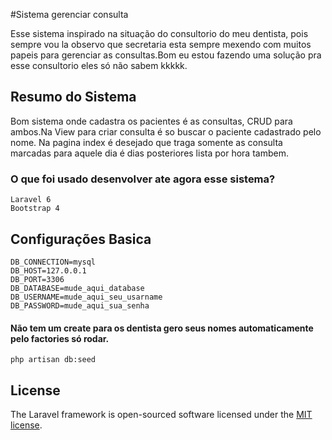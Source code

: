 #Sistema gerenciar consulta

Esse sistema inspirado na situação do consultorio do meu dentista, pois sempre vou la observo que secretaria esta sempre mexendo com muitos papeis para gerenciar as consultas.Bom eu estou fazendo uma solução pra esse consultorio eles só não sabem kkkkk.

## Resumo do Sistema
Bom sistema onde cadastra os pacientes é as consultas, CRUD para ambos.Na View para criar consulta é so buscar o paciente cadastrado pelo nome. Na pagina index é  desejado que traga somente as consulta marcadas para aquele dia é dias posteriores lista por hora tambem.

### O que foi usado  desenvolver ate agora esse sistema?
    Laravel 6
    Bootstrap 4 

## Configurações Basica
	DB_CONNECTION=mysql
	DB_HOST=127.0.0.1
	DB_PORT=3306
	DB_DATABASE=mude_aqui_database
	DB_USERNAME=mude_aqui_seu_usarname
	DB_PASSWORD=mude_aqui_sua_senha

#### Não tem um create para os dentista gero seus nomes automaticamente pelo factories só rodar.
	php artisan db:seed 
## License
The Laravel framework is open-sourced software licensed under the [MIT license](https://opensource.org/licenses/MIT).
